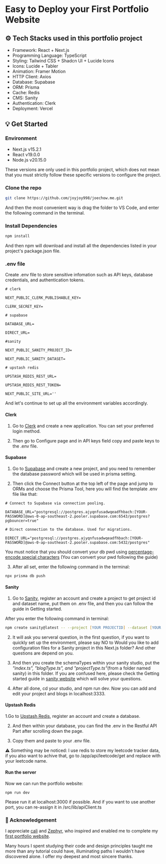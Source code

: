 # Easy to Deploy your First Portfolio Website

## ⚙️ Tech Stacks used in this portfolio project

<ul>
<li>Framework: React + Next.js</li>
<li>Programming Language: TypeScript</li>
<li>Styling: Tailwind CSS + Shadcn UI + Lucide Icons</li>
<li>Icons: Lucide + Tabler</li>
<li>Animation: Framer Motion</li>
<li>HTTP Client: Axios</li>
<li>Database: Supabase</li>
<li>ORM: Prisma</li>
<li>Cache: Redis</li>
<li>CMS: Sanity</li>
<li>Authentication: Clerk</li>
<li>Deployment: Vercel</li>
</ul>

## 💡 Get Started

### Environment

<ul>
<li>Next.js v15.2.1</li>
<li>React v19.0.0</li>
<li>Node.js v20.15.0</li>
</ul>

These versions are only used in this portfolio project, which does not mean that you must strictly follow these specific versions to configure the project.

### Clone the repo

```zsh
git clone https://github.com/joyjoy998/joechow.me.git
```

And then the most convenient way is drag the folder to VS Code, and enter the following command in the terminal.

### Install Dependencies

```zsh
npm install
```

And then npm will download and install all the dependencies listed in your project's package.json file.

### .env file

Create .env file to store sensitive infomation such as API keys, database credentials, and authentication tokens.

```env
# clerk

NEXT_PUBLIC_CLERK_PUBLISHABLE_KEY=

CLERK_SECRET_KEY=

# supabase

DATABASE_URL=

DIRECT_URL=

#sanity

NEXT_PUBLIC_SANITY_PROJECT_ID=

NEXT_PUBLIC_SANITY_DATASET=

# upstash redis

UPSTASH_REDIS_REST_URL=

UPSTASH_REDIS_REST_TOKEN=

NEXT_PUBLIC_SITE_URL=''
```

And let's continue to set up all the environment variables accordingly.

#### Clerk

1. Go to [Clerk](https://dashboard.clerk.com/apps/new) and create a new application. You can set your preferred login method.

2. Then go to Configure page and in API keys field copy and paste keys to the .env file.

#### Supabase

1. Go to [Supabase](https://supabase.com/) and create a new project, and you need to remember the database password which will be used in prisma setting.

2. Then click the Connect button at the top left of the page and jump to ORMs and choose the Prisma Tool, here you will find the template .env file like that:

```env
# Connect to Supabase via connection pooling.

DATABASE_URL="postgresql://postgres.ajyqnfusadwqeadfhbach:[YOUR-PASSWORD]@aws-0-ap-southeast-2.pooler.supabase.com:6543/postgres?pgbouncer=true"

# Direct connection to the database. Used for migrations.

DIRECT_URL="postgresql://postgres.ajyqnfusadwqeadfhbach:[YOUR-PASSWORD]@aws-0-ap-southeast-2.pooler.supabase.com:5432/postgres"
```

You must notice that you should convert your db pwd using [percentage-encode special characters](https://www.prisma.io/dataguide/postgresql/short-guides/connection-uris) (You can convert your pwd following the guide)

3. After all set, enter the following command in the terminal:

```zsh
npx prisma db push
```

#### Sanity

1. Go to [Sanity](https://www.sanity.io/), register an account and create a project to get project id and dataset name, put them on .env file, and then you can follow the guide in Getting started.

After you enter the following command in terminal:

```zsh
npm create sanity@latest -- --project [YOUR PROJECTID] --dataset [YOUR DATASET_NAME] --template clean --typescript --output-path [YOUR PROJECT_NAME]
```

2. It will ask you serveral question, in the first question, if you want to quickly set up the environment, please say NO to Would you like to add configuration files for a Sanity project in this Next.js folder? And other questions are depend on you.

3. And then you create the schemaTypes within your sanity studio, put the _"index.ts", "blogType.ts", and "projectType.ts"_(from a folder named sanity) in this folder. If you are confused here, please check the Getting started guide in [sanity website](https://www.sanity.io/) which will solve your questions.

4. After all done, cd your studio, and npm run dev. Now you can add and edit your project and blogs in localhost:3333.

#### Upstash Redis

1.Go to [Upstash Redis](https://console.upstash.com/redis), register an account and create a database.

2. And then within your database, you can find the .env in the Restful API Part after scrolling down the page.

3. Copy them and paste to your .env file.

⚠️ Something may be noticed: I use redis to store my leetcode tracker data, if you also want to achive that, go to /app/api/leetcode/get and replace with your leetcode name.

#### Run the server

Now we can run the portfolio website:

`npm run dev`

Please run it at localhost:3000 if possible. And if you want to use another port, you can re-assign it in /src/lib/apiClient.ts

### 📖 Acknowledgement

I appreciate [cali](https://cali.so) and [Zephyr](https://github.com/eurooooo/zephyrlin.me), who inspired and enabled me to complete my [first portfolio website](https://www.joechow.me/).

Many hours I spent studying their code and design principles taught me more than any tutorial could have, illuminating paths I wouldn't have discovered alone. I offer my deepest and most sincere thanks.
